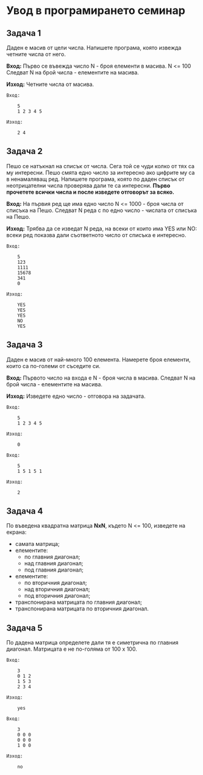 # Увод в програмирането семинар

## Задача 1

Даден е масив от цели числа. Напишете програма, която извежда четните числа от него.

**Вход:** Първо се въвежда число N - броя елементи в масива. N <= 100 Следват N на брой числа - елементите на масива.

**Изход:** Четните числа от масива.

    Вход:

        5
        1 2 3 4 5

    Изход:
        
        2 4

## Задача 2

Пешо се натъкнал на списък от числа. Сега той се чуди колко от тях са му интересни. Пешо смята едно число за интересно ако цифрите му са в ненамаляващ ред. Напишете програма, която по даден списък от неотрицателни числа проверява дали те са интересни. **Първо прочетете всички числа и после изведете отговорът за всяко.**

**Вход:** На първия ред ще има едно число N <= 1000 - броя числа от списъка на Пешо. Следват N реда с по едно число - числата от списъка на Пешо.

**Изход:** Трябва да се изведат N реда, на всеки от които има YES или NO: всеки ред показва дали съответното число от списъка е интересно.

    Вход:

        5
        123
        1111
        15678
        341
        0

    Изход:

        YES
        YES
        YES
        NO
        YES

## Задача 3

Даден е масив от най-много 100 елемента. Намерете броя елементи, които са по-големи от съседите си.

**Вход:** Първото число на входа е N - броя числа в масива. Следват N на брой числа - елементите на масива.

**Изход:** Изведете едно число - отговора на задачата.

    Вход: 

        5
        1 2 3 4 5

    Изход:

        0

    Вход:

        5
        1 5 1 5 1

    Изход:

        2

## Задача 4

По въведена квадратна матрица **NxN**, където N <= 100, изведете на екрана:

- самата матрица;
- елементите:
  - по главния диагонал;
  - над главния диагонал;
  - под главния диагонал;
- елементите:
  - по вторичния диагонал;
  - над вторичния диагонал;
  - под вторичния диагонал;
- транспонирана матрицата по главния диагонал;
- транспонирана матрицата по вторичния диагонал.

## Задача 5

По дадена матрица определете дали тя е симетрична по главния диагонал. Матрицата е не по-голяма от 100 х 100.

    Вход:

        3
        0 1 2
        1 5 3
        2 3 4

    Изход:

        yes

    Вход:

        3
        0 0 0
        0 0 0
        1 0 0

    Изход:

        no
